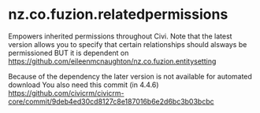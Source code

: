 nz.co.fuzion.relatedpermissions
===============================

Empowers inherited permissions throughout Civi. Note that the latest version allows you to specify that certain relationships
should alsways be permissioned BUT it is dependent on  https://github.com/eileenmcnaughton/nz.co.fuzion.entitysetting

Because of the dependency the later version is not available for automated download
You also need this commit (in 4.4.6)
https://github.com/civicrm/civicrm-core/commit/9deb4ed30cd8127c8e187016b6e2d6bc3b03bcbc
